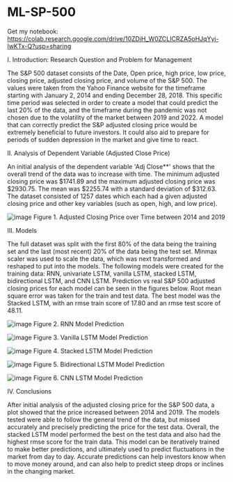 # ML-SP-500

Get my notebook: https://colab.research.google.com/drive/10ZDiH_W0ZCLICRZA5oHJqYyj-lwKTx-Q?usp=sharing

I. Introduction: Research Question and Problem for Management

The S&P 500 dataset consists of the Date, Open price, high price, low price, closing price, adjusted closing price, and volume of the S&P 500. The values were taken from the Yahoo Finance website for the timeframe starting with January 2, 2014 and ending December 28, 2018. This specific time period was selected in order to create a model that could predict the last 20% of the data, and the timeframe during the pandemic was not chosen due to the volatility of the market between 2019 and 2022. A model that can correctly predict the S&P adjusted closing price would be extremely beneficial to future investors. It could also aid to prepare for periods of sudden depression in the market and give time to react.

II. Analysis of Dependent Variable (Adjusted Close Price)

An initial analysis of the dependent variable 'Adj Close**' shows that the overall trend of the data was to increase with time. The minimum adjusted closing price was $1741.89 and the maximum adjusted closing price was $2930.75. The mean was $2255.74 with a standard deviation of $312.63. The dataset consisted of 1257 dates which each had a given adjusted closing price and other key variables (such as open, high, and low price). 

![image](https://user-images.githubusercontent.com/97359451/156949143-6d729268-dc46-49ab-94e5-3dad867e4399.png)
Figure 1. Adjusted Closing Price over Time between 2014 and 2019

III. Models

The full dataset was split with the first 80% of the data being the training set and the last (most recent) 20% of the data being the test set. Minmax scaler was used to scale the data, which was next transformed and reshaped to put into the models. The following models were created for the training data: RNN, univariate LSTM, vanilla LSTM, stacked LSTM, bidirectional LSTM, and CNN LSTM. Prediction vs real S&P 500 adjusted closing prices for each model can be seen in the figures below. Root mean square error was taken for the train and test data. The best model was the Stacked LSTM, with an rmse train score of 17.80 and an rmse test score of 48.11. 

![image](https://user-images.githubusercontent.com/97359451/156949318-b1190bc4-5544-481c-94aa-9ae9d0622345.png)
Figure 2. RNN Model Prediction

![image](https://user-images.githubusercontent.com/97359451/156949340-8549cb84-7805-4947-a99f-eac9a551b463.png)
Figure 3. Vanilla LSTM Model Prediction

![image](https://user-images.githubusercontent.com/97359451/156949351-46d465eb-ff0d-404f-8344-b8d2bef29a59.png)
Figure 4. Stacked LSTM Model Prediction

![image](https://user-images.githubusercontent.com/97359451/156949366-934355bd-5604-4a44-9803-a0329012cc78.png)
Figure 5. Bidirectional LSTM Model Prediction

![image](https://user-images.githubusercontent.com/97359451/156949377-0a940d99-7421-4712-afb2-06f9bbcea8fc.png)
Figure 6. CNN LSTM Model Prediction

IV. Conclusions

After initial analysis of the adjusted closing price for the S&P 500 data, a plot showed that the price increased between 2014 and 2019. The models tested were able to follow the general trend of the data, but missed accurately and precisely predicting the price for the test data. Overall, the stacked LSTM model performed the best on the test data and also had the highest rmse score for the train data. This model can be iteratively trained to make better predictions, and ultimately used to predict fluctuations in the market from day to day. Accurate predictions can help investors know when to move money around, and can also help to predict steep drops or inclines in the changing market. 
